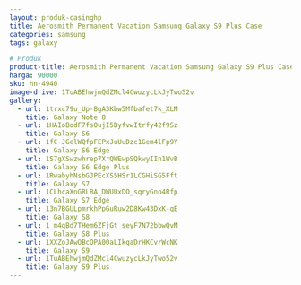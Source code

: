 ```yaml
---
layout: produk-casinghp
title: Aerosmith Permanent Vacation Samsung Galaxy S9 Plus Case
categories: samsung
tags: galaxy

# Produk
product-title: Aerosmith Permanent Vacation Samsung Galaxy S9 Plus Case
harga: 90000
sku: hn-4940
image-drive: 1TuABEhwjmQdZMcl4CwuzycLkJyTwo52v
gallery:
  - url: 1trxc79u_Up-BgA3Kbw5Mfbafet7k_XLM
    title: Galaxy Note 8
  - url: 1HAIoBodF7fsOujI5ByfvwItrfy42f9Sz
    title: Galaxy S6
  - url: 1fC-JGelWQfpFEPxJuUuDzc1Gem4lFp9Y
    title: Galaxy S6 Edge
  - url: 1S7gXSwzwhrep7XrQWEwpSQkwyIIn1WvB
    title: Galaxy S6 Edge Plus
  - url: 1RwabyhNsbGJPEcXS5HSr1LCGHiSG5Fft
    title: Galaxy S7
  - url: 1CLhcaXnGRLBA_DWUUxDO_sqryGno4Rfp
    title: Galaxy S7 Edge
  - url: 13n7BGULpmrkhPpGuRuw2D8Kw43DxK-qE
    title: Galaxy S8
  - url: 1_m4gBd7THem6ZFjGt_seyF7N72bbwQvM
    title: Galaxy S8 Plus
  - url: 1XXZoJAwOBcOPA00aLIkgaDrHKCvrWcNK
    title: Galaxy S9
  - url: 1TuABEhwjmQdZMcl4CwuzycLkJyTwo52v
    title: Galaxy S9 Plus
---
```

